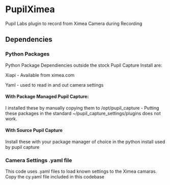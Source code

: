 # PupilXimea
Pupil Labs plugin to record from Ximea Camera during Recording

## Dependencies


### Python Packages
Python Package Dependiencies outside the stock Pupil Capture Install are:

Xiapi - Available from ximea.com

Yaml - used to read in and out camera settings

#### With Package Managed Pupil Capture:
I installed these by manually copying them to /opt/pupil_capture - Putting these packages in the standard ~/pupil_capture_settings/plugins does not work.

#### With Source Pupil Capture
Install these with your package manager of choice in the python install used by pupil capture  

### Camera Settings .yaml file  
This code uses .yaml files to load known settings to the Ximea camaras.
Copy the cy.yaml file included in this codebase
